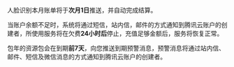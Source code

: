 人脸识别本月账单将于**次月1日**推送，并自动完成结算。

当账户余额不足时，系统将通过短信，站内信，邮件的方式通知到腾讯云账户的创建者，所使用服务将在欠费**24小时后**停止，充值足够金额后，服务将恢复正常。

包年的资源包会在到期**前7天**，向您推送到期预警消息，预警消息将通过站内信、邮件、短信及微信消息的方式通知到腾讯云账户的创建者。
